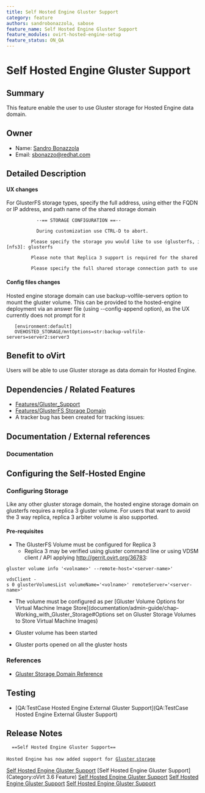 ```yaml
---
title: Self Hosted Engine Gluster Support
category: feature
authors: sandrobonazzola, sabose
feature_name: Self Hosted Engine Gluster Support
feature_modules: ovirt-hosted-engine-setup
feature_status: ON_QA
---
```


# Self Hosted Engine Gluster Support

## Summary

This feature enable the user to use Gluster storage for Hosted Engine data domain.


## Owner

*   Name: [Sandro Bonazzola](https://github.com/sandrobonazzola)
*   Email: <sbonazzo@redhat.com>

## Detailed Description

#### UX changes
For GlusterFS storage types, specify the full address, using either the FQDN or IP address, and path name of the shared storage domain

               --== STORAGE CONFIGURATION ==--
              
               During customization use CTRL-D to abort.
               Please specify the storage you would like to use (glusterfs, iscsi, nfs3, nfs4)[nfs3]: glusterfs 
               Please note that Replica 3 support is required for the shared storage.
               Please specify the full shared storage connection path to use (example: host:/path): storage.example.com:/hosted_engine/glusterfs

#### Config files changes 
Hosted engine storage domain can use backup-volfile-servers option to mount the gluster volume. 
This can be provided to the hosted-engine deployment via an answer file (using --config-append option), as the UX currently does not prompt for it

```
   [environment:default]
   OVEHOSTED_STORAGE/mntOptions=str:backup-volfile-servers=server2:server3
```

## Benefit to oVirt

Users will be able to use Gluster storage as data domain for Hosted Engine.

## Dependencies / Related Features

*   [Features/Gluster_Support](/develop/release-management/features/gluster/gluster-support/)
*   [Features/GlusterFS Storage Domain](/develop/release-management/features/storage/glusterfs-storage-domain/)
*   A tracker bug has been created for tracking issues:

## Documentation / External references

### Documentation

## Configuring the Self-Hosted Engine

### Configuring Storage
Like any other gluster storage domain, the hosted engine storage domain on glusterfs requires a replica 3 gluster volume. For users that want to avoid the 3 way replica, replica 3 arbiter volume is also supported.

#### Pre-requisites


*   The GlusterFS Volume must be configured for Replica 3
    -   Replica 3 may be verified using gluster command line or using VDSM client / API applying <http://gerrit.ovirt.org/36783>:

`gluster volume info '<volname>' --remote-host='<server-name>'`

`vdsClient -s 0 glusterVolumesList volumeName='<volname>' remoteServer='<server-name>'`

*   The volume must be configured as per [Gluster Volume Options for Virtual Machine Image Store](documentation/admin-guide/chap-Working_with_Gluster_Storage#Options set on Gluster Storage Volumes to Store Virtual Machine Images)

*  Gluster volume has been started 
*  Gluster ports opened on all the gluster hosts


### References

*   [Gluster Storage Domain Reference](/documentation/admin-guide/gluster-storage-domain-reference/)

## Testing

*   [QA:TestCase Hosted Engine External Gluster Support](QA:TestCase Hosted Engine External Gluster Support)

## Release Notes

      ==Self Hosted Engine Gluster Support==
`Hosted Engine has now added support for `[`Gluster` `storage`](Features/Self_Hosted_Engine_Gluster_Support)



[Self Hosted Engine Gluster Support](/develop/release-management/features/) [Self Hosted Engine Gluster Support](Category:oVirt 3.6 Feature) [Self Hosted Engine Gluster Support](/develop/release-management/releases/3.6/proposed-feature/) [Self Hosted Engine Gluster Support](Category:HostedEngine) [Self Hosted Engine Gluster Support](Category:Integration)
